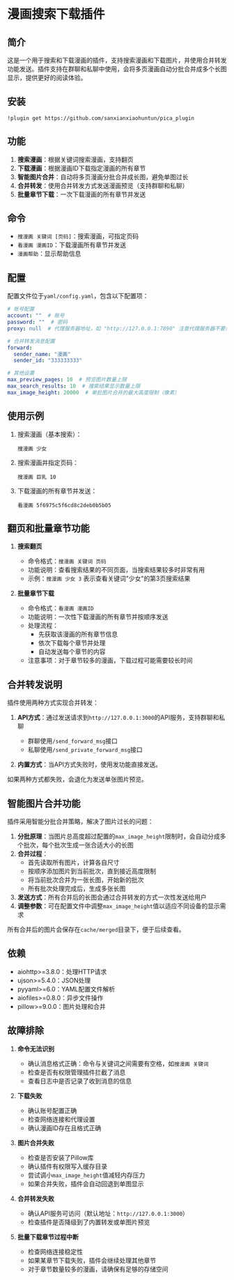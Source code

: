 # 漫画搜索下载插件

## 简介

这是一个用于搜索和下载漫画的插件，支持搜索漫画和下载图片，并使用合并转发功能发送。插件支持在群聊和私聊中使用，会将多页漫画自动分批合并成多个长图显示，提供更好的阅读体验。
## 安装
```
!plugin get https://github.com/sanxianxiaohuntun/pica_plugin
```
## 功能

1. **搜索漫画**：根据关键词搜索漫画，支持翻页
2. **下载漫画**：根据漫画ID下载指定漫画的所有章节
3. **智能图片合并**：自动将多页漫画分批合并成长图，避免单图过长
4. **合并转发**：使用合并转发方式发送漫画预览（支持群聊和私聊）
5. **批量章节下载**：一次下载漫画的所有章节并发送

## 命令

- `搜漫画 关键词 [页码]`：搜索漫画，可指定页码
- `看漫画 漫画ID`：下载漫画所有章节并发送
- `漫画帮助`：显示帮助信息

## 配置

配置文件位于`yaml/config.yaml`，包含以下配置项：

```yaml
# 账号配置
account: ""  # 账号
password: ""  # 密码
proxy: null  # 代理服务器地址，如 "http://127.0.0.1:7890" 注意代理服务器不要使用日本

# 合并转发消息配置
forward:
  sender_name: "漫画"
  sender_id: "333333333"

# 其他设置
max_preview_pages: 10  # 预览图片数量上限
max_search_results: 10  # 搜索结果显示数量上限
max_image_height: 20000  # 单批图片合并的最大高度限制（像素）
```

## 使用示例

1. 搜索漫画（基本搜索）：
   ```
   搜漫画 少女
   ```

2. 搜索漫画并指定页码：
   ```
   搜漫画 巨乳 10
   ```

3. 下载漫画的所有章节并发送：
   ```
   看漫画 5f6975c5f6cd8c2deb0b5b05
   ```

## 翻页和批量章节功能

1. **搜索翻页**
   - 命令格式：`搜漫画 关键词 页码`
   - 功能说明：查看搜索结果的不同页面，当搜索结果较多时非常有用
   - 示例：`搜漫画 少女 3` 表示查看关键词"少女"的第3页搜索结果

2. **批量章节下载**
   - 命令格式：`看漫画 漫画ID`
   - 功能说明：一次性下载漫画的所有章节并按顺序发送
   - 处理流程：
     - 先获取该漫画的所有章节信息
     - 依次下载每个章节并处理
     - 自动发送每个章节的内容
   - 注意事项：对于章节较多的漫画，下载过程可能需要较长时间

## 合并转发说明

插件使用两种方式实现合并转发：

1. **API方式**：通过发送请求到`http://127.0.0.1:3000`的API服务，支持群聊和私聊
   - 群聊使用`/send_forward_msg`接口
   - 私聊使用`/send_private_forward_msg`接口

2. **内置方式**：当API方式失败时，使用发功能直接发送。

如果两种方式都失败，会退化为发送单张图片预览。

## 智能图片合并功能

插件采用智能分批合并策略，解决了图片过长的问题：

1. **分批原理**：当图片总高度超过配置的`max_image_height`限制时，会自动分成多个批次，每个批次生成一张合适大小的长图
2. **合并过程**：
   - 首先读取所有图片，计算各自尺寸
   - 按顺序添加图片到当前批次，直到接近高度限制
   - 将当前批次合并为一张长图，开始新的批次
   - 所有批次处理完成后，生成多张长图
3. **发送方式**：所有合并后的长图会通过合并转发的方式一次性发送给用户
4. **调整参数**：可在配置文件中调整`max_image_height`值以适应不同设备的显示需求

所有合并后的图片会保存在`cache/merged`目录下，便于后续查看。

## 依赖

- aiohttp>=3.8.0：处理HTTP请求
- ujson>=5.4.0：JSON处理
- pyyaml>=6.0：YAML配置文件解析
- aiofiles>=0.8.0：异步文件操作
- pillow>=9.0.0：图片处理和合并


## 故障排除

1. **命令无法识别**
   - 确认消息格式正确：命令与关键词之间需要有空格，如`搜漫画 关键词`
   - 检查是否有权限管理插件拦截了消息
   - 查看日志中是否记录了收到消息的信息

2. **下载失败**
   - 确认账号配置正确
   - 检查网络连接和代理设置
   - 确认漫画ID存在且格式正确

3. **图片合并失败**
   - 检查是否安装了Pillow库
   - 确认插件有权限写入缓存目录
   - 尝试调小`max_image_height`值减轻内存压力
   - 如果合并失败，插件会自动回退到单图显示

4. **合并转发失败**
   - 确认API服务可访问（默认地址：`http://127.0.0.1:3000`）
   - 检查插件是否降级到了内置转发或单图片预览

5. **批量下载章节过程中断**
   - 检查网络连接稳定性
   - 如果某章节下载失败，插件会继续处理其他章节
   - 对于章节数量较多的漫画，请确保有足够的存储空间
